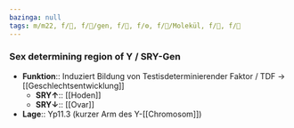 ```yaml
---
bazinga: null
tags: m/m22, f/🐣, f/🧬/gen, f/🧪, f/⚙️, f/🧪/Molekül, f/🦩, f/🍆
---
```

### Sex determining region of Y / SRY-Gen
- **Funktion**:: Induziert Bildung von Testisdeterminierender Faktor / TDF → [[Geschlechtsentwicklung]]
	- **SRY↑**:: [[Hoden]]
	- **SRY↓**:: [[Ovar]]
- **Lage**:: Yp11.3 (kurzer Arm des Y-[[Chromosom]])